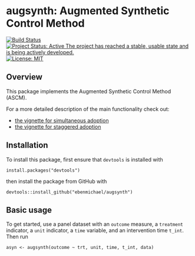 # augsynth: Augmented Synthetic Control Method
[![Build Status](https://travis-ci.org/ebenmichael/augsynth.svg?branch=master)](https://travis-ci.org/ebenmichael/augsynth) [![Project Status: Active  The project has reached a stable, usable state and is being actively developed.](https://www.repostatus.org/badges/latest/active.svg)](https://www.repostatus.org/#active)[![License: MIT](https://img.shields.io/badge/License-MIT-yellow.svg)](https://opensource.org/licenses/MIT)





## Overview
This package implements the Augmented Synthetic Control Method (ASCM).

For a more detailed description of the main functionality check out:
- [the vignette for simultaneous adoption](https://github.com/ebenmichael/augsynth/blob/master/vignettes/singlesynth-vignette.md)
- [the vignette for staggered adoption](https://github.com/ebenmichael/augsynth/blob/master/vignettes/multisynth-vignette.md)

## Installation
To install this package, first ensure that `devtools` is installed with

```
install.packages("devtools")
```

then install the package from GitHub with

```
devtools::install_github("ebenmichael/augsynth")
```

## Basic usage
To get started, use a panel dataset with an `outcome` measure, a `treatment` indicator, a `unit` indicator, a `time` variable, and an intervention time `t_int`. Then run


```
asyn <- augsynth(outcome ~ trt, unit, time, t_int, data)
```
